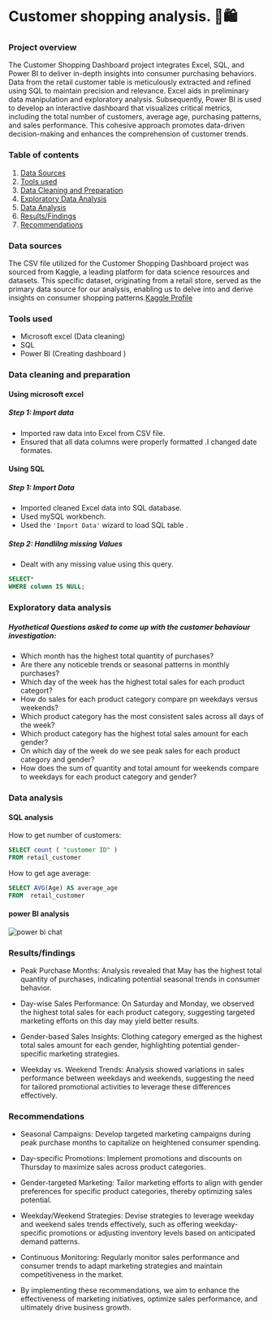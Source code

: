 # Customer shopping analysis. 🛒🛍️

### Project overview
The Customer Shopping Dashboard project integrates Excel, SQL, and Power BI to deliver in-depth insights into consumer purchasing behaviors. Data from the retail customer table is meticulously extracted and refined using SQL to maintain precision and relevance. Excel aids in preliminary data manipulation and exploratory analysis. Subsequently, Power BI is used to develop an interactive dashboard that visualizes critical metrics, including the total number of customers, average age, purchasing patterns, and sales performance. This cohesive approach promotes data-driven decision-making and enhances the comprehension of customer trends.
### Table of contents
1. [Data Sources](#data-sources)
2. [Tools used](#tools-used)
3. [Data Cleaning and Preparation](#data-cleaning-and-preparation)
4. [Exploratory Data Analysis](#exploratory-data-analysis)
5. [Data Analysis](#data-analysis)
6. [Results/Findings](#resultsfindings)
7. [Recommendations](#recommendations)
   
### Data sources
The CSV file utilized for the Customer Shopping Dashboard project was sourced from Kaggle, a leading platform for data science resources and datasets. This specific dataset, originating from a retail store, served as the primary data source for our analysis, enabling us to delve into and derive insights on consumer shopping patterns.[Kaggle Profile](https://www.kaggle.com/your_username)
### Tools used
- Microsoft excel (Data cleaning)
- SQL
- Power BI (Creating dashboard )
### Data cleaning and preparation
#### Using microsoft excel 
##### Step 1: Import data
- Imported raw data into Excel from CSV file.
- Ensured that all data columns were properly formatted .I changed date formates.

 #### Using SQL
##### Step 1: Import Data
- Imported cleaned Excel data into SQL database.
- Used mySQL workbench.
- Used the ```'Import Data'``` wizard to load SQL table .
  
##### Step 2: Handlilng missing Values
- Dealt with any missing value using this query.

 ```sql
 SELECT*
 WHERE column IS NULL;
  ```
  
### Exploratory data analysis
##### Hyothetical Questions asked to come up with the customer behaviour investigation:
- Which month has the highest total quantity of purchases?
- Are there any noticeble trends or seasonal patterns in monthly purchases?
- Which day of the week has the highest total sales for each product categort?
- How do sales for each product category compare pn weekdays versus weekends?
- Which product category has the most consistent sales across all days of the week?
- Which product category has the highest total sales amount for each gender?
- On which day of the week do we see peak sales for each product category and gender?
- How does the sum of quantity and total amount for weekends compare to weekdays for each product category and gender?
### Data analysis

#### SQL analysis
How to get number of customers:
```sql
SELECT count ( "customer ID" )
FROM retail_customer
```
How to get age average:
```sql
SELECT AVG(Age) AS average_age
FROM  retail_customer
```
#### power BI analysis

![power bi chat](https://github.com/Dimatymadiba/Customer-shopping-dashboard/assets/160989746/34dda12b-5138-4ec3-aa5e-f1d040627d39)




### Results/findings

- Peak Purchase Months: Analysis revealed that May has the highest total quantity of purchases, indicating potential seasonal trends in consumer behavior.

- Day-wise Sales Performance: On Saturday and Monday, we observed the highest total sales for each product category, suggesting targeted marketing efforts on this day may yield better results.

- Gender-based Sales Insights: Clothing category emerged as the highest total sales amount for each gender, highlighting potential gender-specific marketing strategies.

- Weekday vs. Weekend Trends: Analysis showed variations in sales performance between weekdays and weekends, suggesting the need for tailored promotional activities to leverage these differences effectively.

### Recommendations

- Seasonal Campaigns: Develop targeted marketing campaigns during peak purchase months to capitalize on heightened consumer spending.

- Day-specific Promotions: Implement promotions and discounts on Thursday to maximize sales across product categories.

- Gender-targeted Marketing: Tailor marketing efforts to align with gender preferences for specific product categories, thereby optimizing sales potential.

- Weekday/Weekend Strategies: Devise strategies to leverage weekday and weekend sales trends effectively, such as offering weekday-specific promotions or adjusting inventory levels based on anticipated demand patterns.

- Continuous Monitoring: Regularly monitor sales performance and consumer trends to adapt marketing strategies and maintain competitiveness in the market.

- By implementing these recommendations, we aim to enhance the effectiveness of marketing initiatives, optimize sales performance, and ultimately drive business growth.





